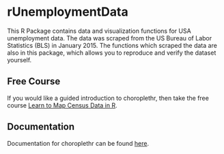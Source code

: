 rUnemploymentData
===

This R Package contains data and visualization functions for USA unemployment data. The data was scraped from the 
US Bureau of Labor Statistics (BLS) in January 2015. The functions which scraped the data are also in this package, 
which allows you to reproduce and verify the dataset yourself.

## Free Course

If you would like a guided introduction to choroplethr, then take the free course [Learn to Map Census Data in R](http://www.CensusMappingCourse.com).

## Documentation

Documentation for choroplethr can be found [here](http://www.arilamstein.com/open-source).
